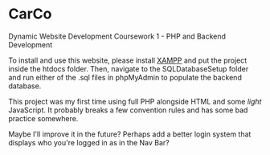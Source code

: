 # CarCo
Dynamic Website Development Coursework 1 - PHP and Backend Development

To install and use this website, please install [XAMPP](https://www.apachefriends.org/) and put the project inside the htdocs folder.
Then, navigate to the SQLDatabaseSetup folder and run either of the .sql files in phpMyAdmin to populate the backend database.

This project was my first time using full PHP alongside HTML and some *light* JavaScript. It probably breaks a few convention rules and has some bad practice somewhere.

Maybe I'll improve it in the future? Perhaps add a better login system that displays who you're logged in as in the Nav Bar?
